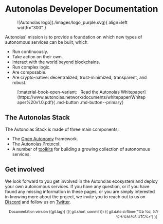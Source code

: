# Autonolas Developer Documentation

<figure markdown>
![Autonolas logo](./images/logo_purple.svg){ align=left width="300" }
</figure>

Autonolas' mission is to provide a foundation on which new types of autonomous services can be built, which:

* Run continuously.
* Take action on their own.
* Interact with the world beyond blockchains.
* Run complex logic.
* Are composable.
* Are crypto-native: decentralized, trust-minimized, transparent, and robust.

<figure markdown>
[:material-book-open-variant: &nbsp; Read the Autonolas Whitepaper](https://www.autonolas.network/documents/whitepaper/Whitepaper%20v1.0.pdf){ .md-button .md-button--primary}
</figure>

## The Autonolas Stack

The Autonolas Stack is made of three main components:

* The [Open Autonomy](https://docs.autonolas.network/open-autonomy/)  framework.
* The [Autonolas Protocol](https://docs.autonolas.network/protocol/).
* A number of [toolkits](https://docs.autonolas.network/products/) for building a growing collection of autonomous services.

## Get involved

We look forward to you get involved in the Autonolas ecosystem and deploy your own autonomous services. If you have any question, or if you have found any missing information in these pages, or you are simply interested in knowing more about the project, we invite you to reach out to us on [Discord](https://discord.gg/RHY6eJ35ar) and follow us on [Twitter](https://twitter.com/autonolas).

<div style="text-align: right"><small>Documentation version {{git.tag}} ({{ git.short_commit}}) {{ git.date.strftime("%b %d, %Y %H:%M:%S UTC%z") }}.</small></div>
